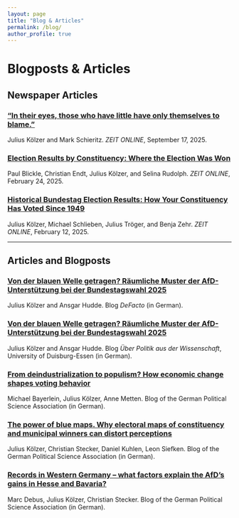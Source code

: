 ```yaml
---
layout: page
title: "Blog & Articles"
permalink: /blog/
author_profile: true
---
```


<h1 class="blog-page-title">Blogposts & Articles</h1>

<h2 class="blog-section-title">Newspaper Articles</h2>

<div class="blog-container">
  <div class="blog-card">
    <h3><a href="https://www.zeit.de/politik/2025-09">“In their eyes, those who have little have only themselves to blame.”</a></h3>
    <p>Julius Kölzer and Mark Schieritz. <i>ZEIT ONLINE</i>, September 17, 2025.</p>
  </div>

  <div class="blog-card">
    <h3><a href="https://www.zeit.de/politik/2025-02">Election Results by Constituency: Where the Election Was Won</a></h3>
    <p>Paul Blickle, Christian Endt, Julius Kölzer, and Selina Rudolph. <i>ZEIT ONLINE</i>, February 24, 2025.</p>
  </div>

  <div class="blog-card">
    <h3><a href="https://www.zeit.de/politik/2025-02-12">Historical Bundestag Election Results: How Your Constituency Has Voted Since 1949</a></h3>
    <p>Julius Kölzer, Michael Schlieben, Julius Tröger, and Benja Zehr. <i>ZEIT ONLINE</i>, February 12, 2025.</p>
  </div>
</div>

---

<h2 class="blog-section-title">Articles and Blogposts</h2>

<div class="blog-container">
  <div class="blog-card">
    <h3><a href="https://defacto.uni-due.de/xyz">Von der blauen Welle getragen? Räumliche Muster der AfD-Unterstützung bei der Bundestagswahl 2025</a></h3>
    <p>Julius Kölzer and Ansgar Hudde. Blog <i>DeFacto</i> (in German).</p>
  </div>

  <div class="blog-card">
    <h3><a href="https://politik.uni-due.de/ueber-politik-aus-der-wissenschaft">Von der blauen Welle getragen? Räumliche Muster der AfD-Unterstützung bei der Bundestagswahl 2025</a></h3>
    <p>Julius Kölzer and Ansgar Hudde. Blog <i>Über Politik aus der Wissenschaft</i>, University of Duisburg-Essen (in German).</p>
  </div>

  <div class="blog-card">
    <h3><a href="https://gpsa-blog.de/abc">From deindustrialization to populism? How economic change shapes voting behavior</a></h3>
    <p>Michael Bayerlein, Julius Kölzer, Anne Metten. Blog of the German Political Science Association (in German).</p>
  </div>

  <div class="blog-card">
    <h3><a href="https://gpsa-blog.de/blue-maps">The power of blue maps. Why electoral maps of constituency and municipal winners can distort perceptions</a></h3>
    <p>Julius Kölzer, Christian Stecker, Daniel Kuhlen, Leon Siefken. Blog of the German Political Science Association (in German).</p>
  </div>

  <div class="blog-card">
    <h3><a href="https://gpsa-blog.de/records">Records in Western Germany – what factors explain the AfD’s gains in Hesse and Bavaria?</a></h3>
    <p>Marc Debus, Julius Kölzer, Christian Stecker. Blog of the German Political Science Association (in German).</p>
  </div>
</div>
